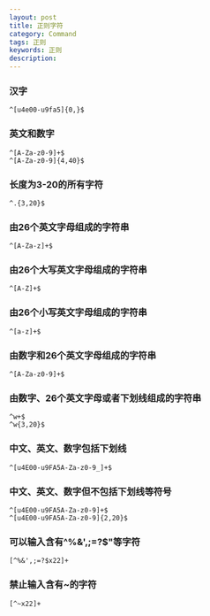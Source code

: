 ```yaml
---  
layout: post  
title: 正则字符  
category: Command  
tags: 正则  
keywords: 正则  
description: 
---  
```


### 汉字  
	^[u4e00-u9fa5]{0,}$  

### 英文和数字  
	^[A-Za-z0-9]+$  
	^[A-Za-z0-9]{4,40}$  

### 长度为3-20的所有字符  
	^.{3,20}$  

### 由26个英文字母组成的字符串  
	^[A-Za-z]+$  

### 由26个大写英文字母组成的字符串  
	^[A-Z]+$  

### 由26个小写英文字母组成的字符串  
	^[a-z]+$  

### 由数字和26个英文字母组成的字符串  
	^[A-Za-z0-9]+$  

### 由数字、26个英文字母或者下划线组成的字符串  
	^w+$  
	^w{3,20}$  

### 中文、英文、数字包括下划线  
	^[u4E00-u9FA5A-Za-z0-9_]+$  

### 中文、英文、数字但不包括下划线等符号  
	^[u4E00-u9FA5A-Za-z0-9]+$  
	^[u4E00-u9FA5A-Za-z0-9]{2,20}$  

### 可以输入含有^%&',;=?$"等字符  
	[^%&',;=?$x22]+  

### 禁止输入含有~的字符  
	[^~x22]+  

